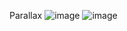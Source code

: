 Parallax
![image](https://user-images.githubusercontent.com/93346591/145462645-3bc4f11c-1ea4-4c0c-863b-89b847d56c7c.png)
![image](https://user-images.githubusercontent.com/93346591/145462677-ef8417c3-6ff0-4351-8694-e487f1639066.png)
